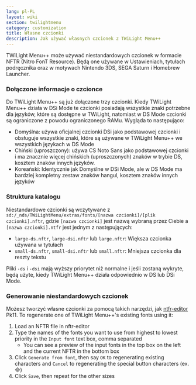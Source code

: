 ```yaml
---
lang: pl-PL
layout: wiki
section: twilightmenu
category: customization
title: Własne czcionki
description: Jak używać własnych czcionek z TWiLight Menu++
---
```


TWiLight Menu++ może używać niestandardowych czcionek w formacie NFTR (Nitro FonT Resource). Będą one używane w Ustawieniach, tytułach podręcznika oraz w motywach Nintendo 3DS, SEGA Saturn i Homebrew Launcher.

### Dołączone informacje o czcionce
Do TWiLight Menu++ są już dołączone trzy czcionki. Kiedy TWiLight Menu++ działa w DSi Mode te czcionki posiadają wszystkie znaki potrzebne dla języków, które są dostępne w TWiLight, natomiast w DS Mode czcionki są ograniczone z powodu ograniczonego RAMu. Wygląda to następująco:
- Domyślna: używa oficjalnej czcionki DSi jako podstawowej czcionki i obsługuje wszystkie znaki, które są używane w TWiLight Menu++ we wszystkich językach w DS Mode
- Chiński (uproszczony): używa CS Noto Sans jako podstawowej czcionki i ma znacznie więcej chińskich (uproszczonych) znaków w trybie DS, kosztem znaków innych języków.
- Koreański: Identycznie jak Domyślne w DSi Mode, ale w DS Mode ma bardziej kompletny zestaw znaków hangul, kosztem znaków innych języków

### Struktura katalogu
Niestandardowe czcionki są wczytywane z `sd:/_nds/TWiLightMenu/extras/fonts/[nazwa czcionki]/[plik czcionki].nftr`, gdzie `[nazwa czcionki]` jest nazwą wybraną przez Ciebie a `[nazwa czcionki].ntfr` jest jednym z następujących:
- `large-ds.nftr`, `large-dsi.nftr` lub `large.nftr`: Większa czcionka używana w tytułach
- `small-ds.nftr`, `small-dsi.nftr` lub `small.nftr`: Mniejsza czcionka dla reszty tekstu

Pliki `-ds` i `-dsi` mają wyższy priorytet niż normalne i jeśli zostaną wykryte, będą użyte, kiedy TWiLight Menu++ działa odpowiednio w DS lub DSi Mode.

### Generowanie niestandardowych czcionek
Możesz tworzyć własne czcionki za pomocą takich narzędzi, jak [ntfr-editor](https://pk11.us/nftr-editor/) Pk11. To regenerate one of TWiLight Menu++'s existing fonts using it:
1. Load an NFTR file in nftr-editor
1. Type the names of the fonts you want to use from highest to lowest priority in the `Input font` text box, comma separated
   - You can see a preview of the input fonts in the top box on the left and the current NFTR in the bottom box
1. Click `Generate from font`, then say `OK` to regenerating existing characters and `Cancel` to regenerating the special button characters (ex. &#xE000;)
1. Click `Save`, then repeat for the other sizes
